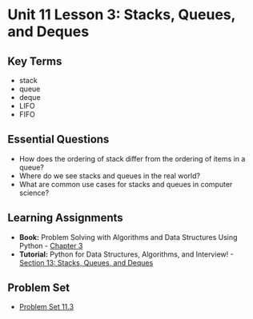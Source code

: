 # Unit 11 Lesson 3: Stacks, Queues, and Deques

## Key Terms
* stack
* queue
* deque
* LIFO
* FIFO

## Essential Questions
* How does the ordering of stack differ from the ordering of items in a queue?
* Where do we see stacks and queues in the real world?
* What are common use cases for stacks and queues in computer science?

## Learning Assignments
* **Book:** Problem Solving with Algorithms and Data Structures Using Python - [Chapter 3](https://marcy-lab-school.s3.us-east-2.amazonaws.com/DS+and+Algos+Ch.+3.pdf)
* **Tutorial:** Python for Data Structures, Algorithms, and Interview! - [Section 13: Stacks, Queues, and Deques](https://www.udemy.com/course/python-for-data-structures-algorithms-and-interviews/learn/lecture/3179604#overview)

## Problem Set
* [Problem Set 11.3](https://github.com/The-Marcy-Lab-School/problem-set-11_3)
